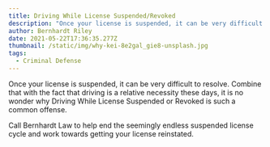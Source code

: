 ```yaml
---
title: Driving While License Suspended/Revoked
description: "Once your license is suspended, it can be very difficult to resolve. "
author: Bernhardt Riley
date: 2021-05-22T17:36:35.277Z
thumbnail: /static/img/why-kei-8e2gal_gie8-unsplash.jpg
tags:
  - Criminal Defense
---
```

<!--StartFragment-->

Once your license is suspended, it can be very difficult to resolve. Combine that with the fact that driving is a relative necessity these days, it is no wonder why Driving While License Suspended or Revoked is such a common offense.

Call Bernhardt Law to help end the seemingly endless suspended license cycle and work towards getting your license reinstated.

<!--EndFragment-->